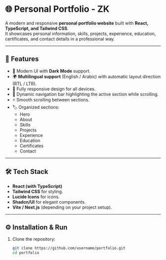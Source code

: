 # 🌐 Personal Portfolio - ZK

A modern and responsive **personal portfolio website** built with **React, TypeScript, and Tailwind CSS**.  
It showcases personal information, skills, projects, experience, education, certificates, and contact details in a professional way.  

---

## 🚀 Features
- 🎨 Modern UI with **Dark Mode** support.
- 🌍 **Multilingual support** (English / Arabic) with automatic layout direction (RTL / LTR).
- 📱 Fully responsive design for all devices.
- 🧭 Dynamic navigation bar highlighting the active section while scrolling.
- ⚡️ Smooth scrolling between sections.
- 🏷 Organized sections:
  - Hero
  - About
  - Skills
  - Projects
  - Experience
  - Education
  - Certificates
  - Contact

---

## 🛠️ Tech Stack
- **React (with TypeScript)**
- **Tailwind CSS** for styling.
- **Lucide Icons** for icons.
- **Shadcn/UI** for elegant components.
- **Vite / Next.js** (depending on your project setup).

---

## ⚙️ Installation & Run

1. Clone the repository:
   ```bash
   git clone https://github.com/username/portfolio.git
   cd portfolio
